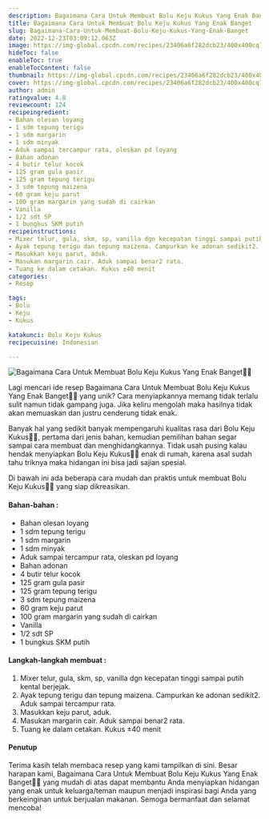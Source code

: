 ```yaml
---
description: Bagaimana Cara Untuk Membuat Bolu Keju Kukus Yang Enak Banget"
title: Bagaimana Cara Untuk Membuat Bolu Keju Kukus Yang Enak Banget
slug: Bagaimana-Cara-Untuk-Membuat-Bolu-Keju-Kukus-Yang-Enak-Banget
date: 2022-12-23T03:09:12.063Z
image: https://img-global.cpcdn.com/recipes/23406a6f282dcb23/400x400cq70/photo.jpg
hideToc: false
enableToc: true
enableTocContent: false
thumbnail: https://img-global.cpcdn.com/recipes/23406a6f282dcb23/400x400cq70/photo.jpg
cover: https://img-global.cpcdn.com/recipes/23406a6f282dcb23/400x400cq70/photo.jpg
author: admin
ratingvalue: 4.8
reviewcount: 124
recipeingredient:
- Bahan olesan loyang
- 1 sdm tepung terigu
- 1 sdm margarin
- 1 sdm minyak
- Aduk sampai tercampur rata, oleskan pd loyang
- Bahan adonan
- 4 butir telur kocok
- 125 gram gula pasir
- 125 gram tepung terigu
- 3 sdm tepung maizena
- 60 gram keju parut
- 100 gram margarin yang sudah di cairkan
- Vanilla
- 1/2 sdt SP
- 1 bungkus SKM putih
recipeinstructions:
- Mixer telur, gula, skm, sp, vanilla dgn kecepatan tinggi sampai putih kental berjejak.
- Ayak tepung terigu dan tepung maizena. Campurkan ke adonan sedikit2. Aduk sampai tercampur rata.
- Masukkan keju parut, aduk.
- Masukan margarin cair. Aduk sampai benar2 rata.
- Tuang ke dalam cetakan. Kukus ±40 menit
categories:
- Resep

tags:
- Bolu
- Keju
- Kukus

katakunci: Bolu Keju Kukus
recipecuisine: Indonesian

---
```


![Bagaimana Cara Untuk Membuat Bolu Keju Kukus Yang Enak Banget👩‍🍳](https://img-global.cpcdn.com/recipes/23406a6f282dcb23/400x400cq70/photo.jpg)

Lagi mencari ide resep Bagaimana Cara Untuk Membuat Bolu Keju Kukus Yang Enak Banget👩‍🍳 yang unik? Cara menyiapkannya memang tidak terlalu sulit namun tidak gampang juga. Jika keliru mengolah maka hasilnya tidak akan memuaskan dan justru cenderung tidak enak.

Banyak hal yang sedikit banyak mempengaruhi kualitas rasa dari Bolu Keju Kukus👩‍🍳, pertama dari jenis bahan, kemudian pemilihan bahan segar sampai cara membuat dan menghidangkannya. Tidak usah pusing kalau hendak menyiapkan Bolu Keju Kukus👩‍🍳 enak di rumah, karena asal sudah tahu triknya maka hidangan ini bisa jadi sajian spesial.

Di bawah ini ada beberapa cara mudah dan praktis untuk membuat Bolu Keju Kukus👩‍🍳 yang siap dikreasikan.

<!--inarticleads1-->

#### Bahan-bahan :

- Bahan olesan loyang
- 1 sdm tepung terigu
- 1 sdm margarin
- 1 sdm minyak
- Aduk sampai tercampur rata, oleskan pd loyang
- Bahan adonan
- 4 butir telur kocok
- 125 gram gula pasir
- 125 gram tepung terigu
- 3 sdm tepung maizena
- 60 gram keju parut
- 100 gram margarin yang sudah di cairkan
- Vanilla
- 1/2 sdt SP
- 1 bungkus SKM putih

<!--inarticleads2-->

#### Langkah-langkah membuat :

1. Mixer telur, gula, skm, sp, vanilla dgn kecepatan tinggi sampai putih kental berjejak.
1. Ayak tepung terigu dan tepung maizena. Campurkan ke adonan sedikit2. Aduk sampai tercampur rata.
1. Masukkan keju parut, aduk.
1. Masukan margarin cair. Aduk sampai benar2 rata.
1. Tuang ke dalam cetakan. Kukus ±40 menit

#### Penutup

Terima kasih telah membaca resep yang kami tampilkan di sini. Besar harapan kami, Bagaimana Cara Untuk Membuat Bolu Keju Kukus Yang Enak Banget👩‍🍳 yang mudah di atas dapat membantu Anda menyiapkan hidangan yang enak untuk keluarga/teman maupun menjadi inspirasi bagi Anda yang berkeinginan untuk berjualan makanan. Semoga bermanfaat dan selamat mencoba!